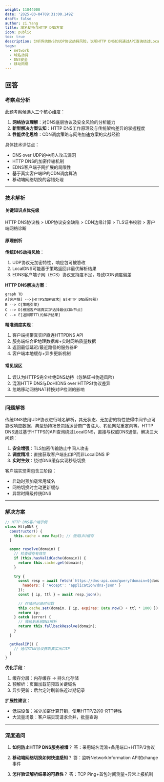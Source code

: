 ```yaml
---
weight: 11044000
date: '2025-03-04T09:31:00.149Z'
draft: false
author: zi.Yang
title: 域名劫持与HTTP DNS方案
icon: public
toc: true
description: 分析传统DNS的UDP协议劫持风险，说明HTTP DNS如何通过API查询绕过LocalDNS，并实现客户端IP精准调度以提升访问速度。
tags:
  - network
  - 域名劫持
  - DNS安全
  - 移动网络
---
```


## 回答

### 考察点分析

此题考察候选人三个核心维度：

1. **网络协议理解**：对DNS底层协议及安全风险的分析能力
2. **新型解决方案认知**：HTTP DNS工作原理及与传统架构差异的掌握程度
3. **性能优化思维**：CDN调度策略与网络加速方案的实战经验

具体技术评估点：

- DNS over UDP的中间人攻击漏洞
- HTTP DNS的加密传输机制
- EDNS客户端子网扩展的局限性
- 基于真实客户端IP的CDN调度算法
- 移动端网络切换的容错处理

---

### 技术解析

#### 关键知识点优先级

HTTP DNS协议栈 > UDP协议安全缺陷 > CDN边缘计算 > TLS证书校验 > 客户端网络诊断

#### 原理剖析

**传统DNS劫持风险**：

1. UDP协议无加密特性，响应包可被篡改
2. LocalDNS可能基于策略返回非最优解析结果
3. EDNS客户端子网（ECS）协议支持度不足，导致CDN调度偏差

**HTTP DNS解决方案**：

```mermaid
graph TD
A[客户端] -->|HTTPS加密请求| B(HTTP DNS服务器)
B --> C{策略引擎}
C --> D[根据客户端真实IP选择最优CDN节点]
C --> E[返回带TTL的解析结果]
```

**精准调度实现**：

1. 客户端携带真实IP直连HTTPDNS API
2. 服务端结合IP地理数据库+实时网络质量数据
3. 返回最低延迟/最近路径的服务器IP
4. 客户端本地缓存+异步更新机制

#### 常见误区

1. 误认为HTTPS完全杜绝DNS劫持（忽略证书伪造风险）
2. 混淆HTTP DNS与DoH(DNS over HTTPS)协议差异
3. 忽略移动网络NAT转换对IP检测的影响

---

### 问题解答

传统DNS使用UDP协议进行域名解析，其无状态、无加密的特性使得中间节点可篡改响应数据，典型劫持场景包括运营商广告注入、钓鱼网站重定向等。HTTP DNS通过基于HTTPS的API查询绕过LocalDNS，直接与权威DNS通信，解决三大问题：

1. **安全增强**：TLS加密传输防止中间人攻击
2. **调度精准**：直接获取客户端出口IP而非LocalDNS IP
3. **实时生效**：绕过DNS缓存实现秒级切换

客户端实现需包含三阶段：

- 启动时预加载常用域名
- 网络切换时主动更新缓存
- 异常时降级传统DNS

---

### 解决方案

```javascript
// HTTP DNS客户端示例
class HttpDNS {
  constructor() {
    this.cache = new Map(); // 使用LRU缓存
  }

  async resolve(domain) {
    // 检查缓存有效性
    if (this.hasValidCache(domain)) {
      return this.cache.get(domain);
    }
    
    try {
      const resp = await fetch(`https://dns-api.com/query?domain=${domain}&clientIP=${this.getRealIP()}`, {
        headers: { 'Accept': 'application/dns-json' }
      });
      const { ip, ttl } = await resp.json();
      
      // 存储时记录时间戳
      this.cache.set(domain, { ip, expires: Date.now() + ttl * 1000 });
      return ip;
    } catch (error) {
      // 降级到系统DNS解析
      return this.fallbackResolve(domain);
    }
  }

  getRealIP() {
    // 通过STUN协议获取真实出口IP
  }
}
```

**优化手段**：

1. 缓存分层：内存缓存 -> 持久化存储
2. 预解析：页面加载前预取关键域名
3. 异步更新：后台定时刷新临近过期记录

**扩展性建议**：

- 低端设备：减少加密计算开销，使用HTTP/2的0-RTT特性
- 大流量场景：客户端实现请求合并，批量查询

---

### 深度追问

1. **如何防止HTTP DNS服务被墙**？
答：采用域名混淆+备用端口+HTTP/3协议

2. **移动端网络切换如何快速感知**？
答：监听NetworkInformation API的change事件

3. **怎样验证解析结果的可靠性**？
答：TCP Ping+首包时间测量+异常上报机制
